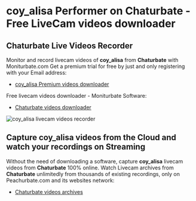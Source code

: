 # coy_alisa Performer on Chaturbate - Free LiveCam videos downloader

## Chaturbate Live Videos Recorder

Monitor and record livecam videos of **coy_alisa** from **Chaturbate** with Moniturbate.com
Get a premium trial for free by just and only registering with your Email address:
* [coy_alisa Premium videos downloader](https://moniturbate.com/request-demo-licence-key.html)

Free livecam videos downloader - Moniturbate Software:
* [Chaturbate videos downloader](https://moniturbate.com/moniturbate-download-software.html)

![coy_alisa livecam videos recorder](https://peachurnet.com/templates/moniturbate-software.png)


## Capture coy_alisa videos from the Cloud and watch your recordings on Streaming

Without the need of downloading a software, capture **coy_alisa** livecam videos from **Chaturbate** 100% online.
Watch Livecam archives from **Chaturbate** unlimitedly from thousands of existing recordings, only on Peachurbate.com and its websites network:
* [Chaturbate videos archives](https://peachurnet.com/)